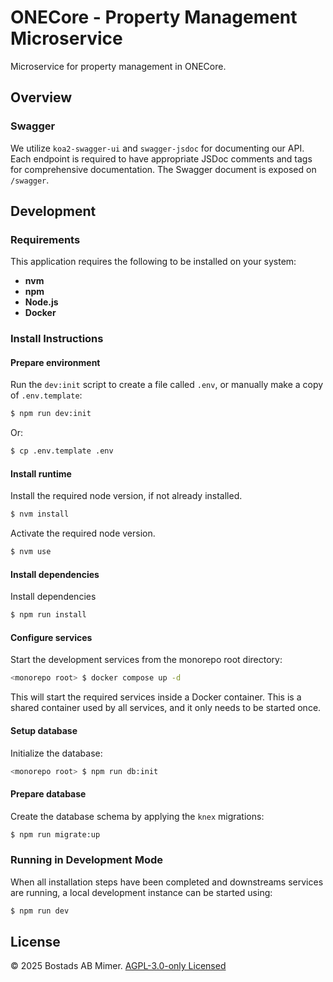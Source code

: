 # ONECore - Property Management Microservice

Microservice for property management in ONECore.

## Overview

### Swagger

We utilize `koa2-swagger-ui` and `swagger-jsdoc` for documenting our API. Each endpoint is required to have appropriate
JSDoc comments and tags for comprehensive documentation. The Swagger document is exposed on `/swagger`.

## Development

### Requirements

This application requires the following to be installed on your system:

- **nvm**
- **npm**
- **Node.js**
- **Docker**

### Install Instructions

#### Prepare environment

Run the `dev:init` script to create a file called `.env`, or manually make a copy of `.env.template`:

```sh
$ npm run dev:init
```

Or:

```sh
$ cp .env.template .env
```

#### Install runtime

Install the required node version, if not already installed.

```sh
$ nvm install
```

Activate the required node version.

```sh
$ nvm use
```

#### Install dependencies

Install dependencies

```sh
$ npm run install
```

#### Configure services

Start the development services from the monorepo root directory:

```sh
<monorepo root> $ docker compose up -d
```

This will start the required services inside a Docker container. This is a shared container used by all services, and it only needs to be started once.

#### Setup database

Initialize the database:

```sh
<monorepo root> $ npm run db:init
```

#### Prepare database

Create the database schema by applying the `knex` migrations:

```sh
$ npm run migrate:up
```

### Running in Development Mode

When all installation steps have been completed and downstreams services are running, a local development instance can be started using:

```sh
$ npm run dev
```

## License

© 2025 Bostads AB Mimer. [AGPL-3.0-only Licensed](./LICENSE)
